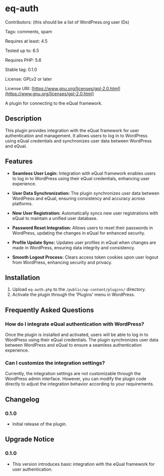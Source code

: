 # eq-auth

Contributors: (this should be a list of WordPress.org user IDs)

Tags: comments, spam

Requires at least: 4.5

Tested up to: 6.5

Requires PHP: 5.6

Stable tag: 0.1.0

License: GPLv2 or later

License URI: [https://www.gnu.org/licenses/gpl-2.0.html](https://www.gnu.org/licenses/gpl-2.0.html)

A plugin for connecting to the eQual framework.

## Description

This plugin provides integration with the eQual framework for user authentication and management. It allows users to log
in to WordPress using eQual credentials and synchronizes user data between WordPress and eQual.

## Features

- **Seamless User Login:**
  Integration with eQual framework enables users to log in to WordPress using their eQual credentials, enhancing user
  experience.

- **User Data Synchronization:**
  The plugin synchronizes user data between WordPress and eQual, ensuring consistency and accuracy across platforms.

- **New User Registration:**
  Automatically syncs new user registrations with eQual to maintain a unified user database.

- **Password Reset Integration:**
  Allows users to reset their passwords in WordPress, updating the changes in eQual for enhanced security.

- **Profile Update Sync:**
  Updates user profiles in eQual when changes are made in WordPress, ensuring data integrity and consistency.

- **Smooth Logout Process:**
  Clears access token cookies upon user logout from WordPress, enhancing security and privacy.

## Installation

1. Upload `eq-auth.php` to the `/public/wp-content/plugins/` directory.
2. Activate the plugin through the 'Plugins' menu in WordPress.

## Frequently Asked Questions

### How do I integrate eQual authentication with WordPress?

Once the plugin is installed and activated, users will be able to log in to WordPress using their eQual credentials. The
plugin synchronizes user data between WordPress and eQual to ensure a seamless authentication experience.

### Can I customize the integration settings?

Currently, the integration settings are not customizable through the WordPress admin interface. However, you can modify
the plugin code directly to adjust the integration behavior according to your requirements.

## Changelog

### 0.1.0

- Initial release of the plugin.

## Upgrade Notice

### 0.1.0

- This version introduces basic integration with the eQual framework for user authentication.
